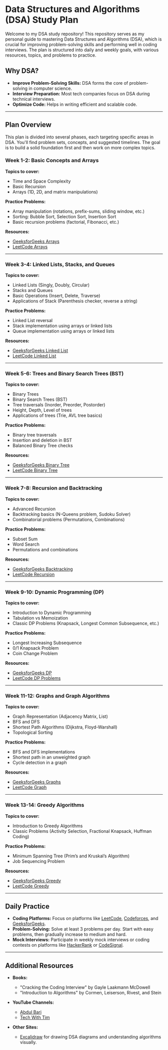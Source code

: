 # Data Structures and Algorithms (DSA) Study Plan

Welcome to my DSA study repository! This repository serves as my personal guide to mastering Data Structures and Algorithms (DSA), which is crucial for improving problem-solving skills and performing well in coding interviews. The plan is structured into daily and weekly goals, with various resources, topics, and problems to practice.

## Why DSA?

- **Improve Problem-Solving Skills:** DSA forms the core of problem-solving in computer science.
- **Interview Preparation:** Most tech companies focus on DSA during technical interviews.
- **Optimize Code:** Helps in writing efficient and scalable code.

---

## Plan Overview

This plan is divided into several phases, each targeting specific areas in DSA. You'll find problem sets, concepts, and suggested timelines. The goal is to build a solid foundation first and then work on more complex topics.

### Week 1-2: Basic Concepts and Arrays
**Topics to cover:**
- Time and Space Complexity
- Basic Recursion
- Arrays (1D, 2D, and matrix manipulations)

**Practice Problems:**
- Array manipulation (rotations, prefix-sums, sliding window, etc.)
- Sorting: Bubble Sort, Selection Sort, Insertion Sort
- Basic recursion problems (factorial, Fibonacci, etc.)

**Resources:**
- [GeeksforGeeks Arrays](https://www.geeksforgeeks.org/array-data-structure/)
- [LeetCode Arrays](https://leetcode.com/tag/array/)
  
---

### Week 3-4: Linked Lists, Stacks, and Queues
**Topics to cover:**
- Linked Lists (Singly, Doubly, Circular)
- Stacks and Queues
- Basic Operations (Insert, Delete, Traverse)
- Applications of Stack (Parenthesis checker, reverse a string)
  
**Practice Problems:**
- Linked List reversal
- Stack implementation using arrays or linked lists
- Queue implementation using arrays or linked lists

**Resources:**
- [GeeksforGeeks Linked List](https://www.geeksforgeeks.org/data-structures/linked-list/)
- [LeetCode Linked List](https://leetcode.com/tag/linked-list/)
  
---

### Week 5-6: Trees and Binary Search Trees (BST)
**Topics to cover:**
- Binary Trees
- Binary Search Trees (BST)
- Tree traversals (Inorder, Preorder, Postorder)
- Height, Depth, Level of trees
- Applications of trees (Trie, AVL tree basics)

**Practice Problems:**
- Binary tree traversals
- Insertion and deletion in BST
- Balanced Binary Tree checks
  
**Resources:**
- [GeeksforGeeks Binary Tree](https://www.geeksforgeeks.org/binary-tree-data-structure/)
- [LeetCode Binary Tree](https://leetcode.com/tag/tree/)

---

### Week 7-8: Recursion and Backtracking
**Topics to cover:**
- Advanced Recursion
- Backtracking basics (N-Queens problem, Sudoku Solver)
- Combinatorial problems (Permutations, Combinations)

**Practice Problems:**
- Subset Sum
- Word Search
- Permutations and combinations

**Resources:**
- [GeeksforGeeks Backtracking](https://www.geeksforgeeks.org/backtracking-algorithms/)
- [LeetCode Recursion](https://leetcode.com/tag/recursion/)

---

### Week 9-10: Dynamic Programming (DP)
**Topics to cover:**
- Introduction to Dynamic Programming
- Tabulation vs Memoization
- Classic DP Problems (Knapsack, Longest Common Subsequence, etc.)
  
**Practice Problems:**
- Longest Increasing Subsequence
- 0/1 Knapsack Problem
- Coin Change Problem
  
**Resources:**
- [GeeksforGeeks DP](https://www.geeksforgeeks.org/dynamic-programming/)
- [LeetCode DP Problems](https://leetcode.com/tag/dynamic-programming/)

---

### Week 11-12: Graphs and Graph Algorithms
**Topics to cover:**
- Graph Representation (Adjacency Matrix, List)
- BFS and DFS
- Shortest Path Algorithms (Dijkstra, Floyd-Warshall)
- Topological Sorting
  
**Practice Problems:**
- BFS and DFS implementations
- Shortest path in an unweighted graph
- Cycle detection in a graph

**Resources:**
- [GeeksforGeeks Graphs](https://www.geeksforgeeks.org/graph-data-structure-and-algorithms/)
- [LeetCode Graph](https://leetcode.com/tag/graph/)

---

### Week 13-14: Greedy Algorithms
**Topics to cover:**
- Introduction to Greedy Algorithms
- Classic Problems (Activity Selection, Fractional Knapsack, Huffman Coding)
  
**Practice Problems:**
- Minimum Spanning Tree (Prim’s and Kruskal’s Algorithm)
- Job Sequencing Problem
  
**Resources:**
- [GeeksforGeeks Greedy](https://www.geeksforgeeks.org/greedy-algorithms/)
- [LeetCode Greedy](https://leetcode.com/tag/greedy/)

---

## Daily Practice

- **Coding Platforms:** Focus on platforms like [LeetCode](https://leetcode.com/), [Codeforces](https://codeforces.com/), and [GeeksforGeeks](https://www.geeksforgeeks.org/).
- **Problem-Solving:** Solve at least 3 problems per day. Start with easy problems, then gradually increase to medium and hard.
- **Mock Interviews:** Participate in weekly mock interviews or coding contests on platforms like [HackerRank](https://www.hackerrank.com/) or [CodeSignal](https://codesignal.com/).

---

## Additional Resources
- **Books:**
  - "Cracking the Coding Interview" by Gayle Laakmann McDowell
  - "Introduction to Algorithms" by Cormen, Leiserson, Rivest, and Stein
  
- **YouTube Channels:**
  - [Abdul Bari](https://www.youtube.com/c/AbdulBari)
  - [Tech With Tim](https://www.youtube.com/c/TechWithTim)
  
- **Other Sites:**
  - [Excalidraw](https://excalidraw.com/) for drawing DSA diagrams and understanding algorithms visually.
